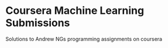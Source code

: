 # Coursera Machine Learning Submissions
Solutions to Andrew NGs programming assignments on coursera
